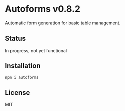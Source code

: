 # Autoforms v0.8.2

Automatic form generation for basic table management.

## Status

In progress, not yet functional

## Installation

`npm i autoforms`

## License

MIT
